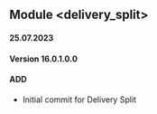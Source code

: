 ## Module <delivery_split>

#### 25.07.2023
#### Version 16.0.1.0.0
#### ADD
- Initial commit for Delivery Split
